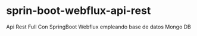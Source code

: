 # sprin-boot-webflux-api-rest
Api Rest Full Con SpringBoot Webflux empleando base de datos Mongo DB 
